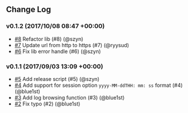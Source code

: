 ## Change Log

### v0.1.2 (2017/10/08 08:47 +00:00)
- [#8](https://github.com/szyn/mog/pull/8) Refactor lib (#8) (@szyn)
- [#7](https://github.com/szyn/mog/pull/7) Update url from http to https (#7) (@ryysud)
- [#6](https://github.com/szyn/mog/pull/6) Fix lib error handle (#6) (@szyn)

### v0.1.1 (2017/09/03 13:09 +00:00)
- [#5](https://github.com/szyn/mog/pull/5) Add release script (#5) (@szyn)
- [#4](https://github.com/szyn/mog/pull/4) Add support for session option `yyyy-MM-ddTHH: mm: ss` format  (#4) (@blue1st)
- [#3](https://github.com/szyn/mog/pull/3) Add log browsing function (#3) (@blue1st)
- [#2](https://github.com/szyn/mog/pull/2) Fix typo (#2) (@blue1st)